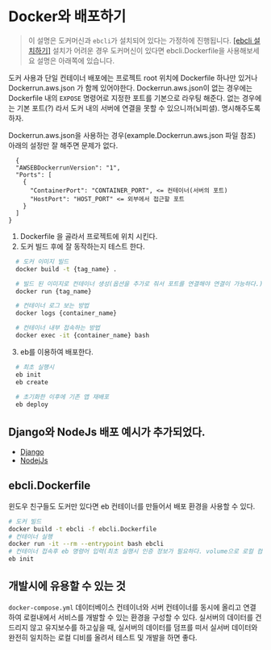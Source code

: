 # Docker와 배포하기

> 이 설명은 도커머신과 `ebcli`가 설치되어 있다는 가정하에 진행됩니다. [[ebcli 설치하기]](https://docs.aws.amazon.com/ko_kr/elasticbeanstalk/latest/dg/eb-cli3-install-advanced.html) 설치가 어려운 경우 도커머신이 있다면 ebcli.Dockerfile을 사용해보세요 설명은 아래쪽에 있습니다. 

도커 사용과 단일 컨테이너 배포에는 프로젝트 root 위치에 Dockerfile 하나만 있거나 Dockerrun.aws.json 가 함께 있어야한다.
Dockerrun.aws.json이 없는 경우에는 Dockerfile 내의 `EXPOSE` 명령어로 지정한 포트를 기본으로 라우팅 해준다. 없는 경우에는 기본 포트(?) 라서 도커 내의 서버에 연결을 못할 수 있으니까(뇌피셜). 명시해주도록 하자.

Dockerrun.aws.json을 사용하는 경우(example.Dockerrun.aws.json 파일 참조) 아래의 설정만 잘 해주면 문제가 없다.
```
  {
  "AWSEBDockerrunVersion": "1",
  "Ports": [
    {
      "ContainerPort": "CONTAINER_PORT", <= 컨테이너(서버의 포트)
      "HostPort": "HOST_PORT" <= 외부에서 접근할 포트
    }
  ]
}
```

1. Dockerfile 을 골라서 프로젝트에 위치 시킨다.
2. 도커 빌드 후에 잘 동작하는지 테스트 한다.
```bash
  # 도커 이미지 빌드
  docker build -t {tag_name} .

  # 빌드 된 이미지로 컨테이너 생성(옵션을 추가로 줘서 포트를 연결해야 연결이 가능하다.)
  docker run {tag_name}

  # 컨테이너 로그 보는 방법
  docker logs {container_name}

  # 컨테이너 내부 접속하는 방법
  docker exec -it {container_name} bash
```
3. eb를 이용하여 배포한다.
```bash
  # 최초 실행시
  eb init
  eb create
  
  # 초기화한 이후에 기존 앱 재배포
  eb deploy
```

## Django와 NodeJs 배포 예시가 추가되었다.
- [Django](./django)
- [NodejJs](./nodejs)


## ebcli.Dockerfile
윈도우 친구들도 도커만 있다면 eb 컨테이너를 만들어서 배포 환경을 사용할 수 있다.
```bash
# 도커 빌드
docker build -t ebcli -f ebcli.Dockerfile
# 컨테이너 실행
docker run -it --rm --entrypoint bash ebcli
# 컨테이너 접속후 eb 명령어 입력(최초 실행시 인증 정보가 필요하다. volume으로 로컬 컴퓨터의 파일을 연결하면 편하다.)
eb init
```

## 개발시에 유용할 수 있는 것
`docker-compose.yml` 데이터베이스 컨테이너와 서버 컨테이너를 동시에 올리고 연결하여 로컬내에서 서비스를 개발할 수 있는 환경을 구성할 수 있다. 실서버의 데이터를 건드리지 않고 유지보수를 하고싶을 때, 실서버의 데이터를 덤프를 떠서 실서버 데이터와 완전히 일치하는 로컬 디비를 올려서 테스트 및 개발을 하면 좋다.
